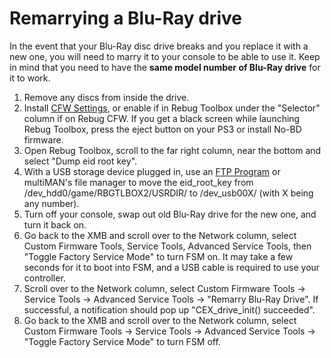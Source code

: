 # Remarrying a Blu-Ray drive

In the event that your Blu-Ray disc drive breaks and you replace it with a new one, you will need to marry it to your console to be able to use it. Keep in mind that you need to have the **same model number of Blu-Ray drive** for it to work.

1. Remove any discs from inside the drive.
2. Install [CFW Settings](https://web.archive.org/save/http://www.psxhax.com/threads/cfw-settings-0-1-for-ps3-custom-firmware-by-mysis.127/), or enable if in Rebug Toolbox under the "Selector" column if on Rebug CFW. If you get a black screen while launching Rebug Toolbox, press the eject button on your PS3 or install No-BD firmware.
3. Open Rebug Toolbox, scroll to the far right column, near the bottom and select "Dump eid root key".
4. With a USB storage device plugged in, use an [FTP Program](../big-stinky-brew/pc-tools/ftp-client.md) or multiMAN's file manager to move the eid\_root\_key from /dev\_hdd0/game/RBGTLBOX2/USRDIR/ to /dev\_usb00X/ \(with X being any number\).
5. Turn off your console, swap out old Blu-Ray drive for the new one, and turn it back on.
6. Go back to the XMB and scroll over to the Network column, select Custom Firmware Tools, Service Tools, Advanced Service Tools, then "Toggle Factory Service Mode" to turn FSM on. It may take a few seconds for it to boot into FSM, and a USB cable is required to use your controller.
7. Scroll over to the Network column, select Custom Firmware Tools → Service Tools → Advanced Service Tools → "Remarry Blu-Ray Drive". If successful, a notification should pop up "CEX\_drive\_init\(\) succeeded".
8. Go back to the XMB and scroll over to the Network column, select Custom Firmware Tools → Service Tools → Advanced Service Tools → "Toggle Factory Service Mode" to turn FSM off.

